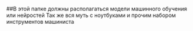##В этой папке должны располагаться модели машинного обучения 
или нейростей
Так же вся муть с ноутбуками и прочим набором инструментов машиниста